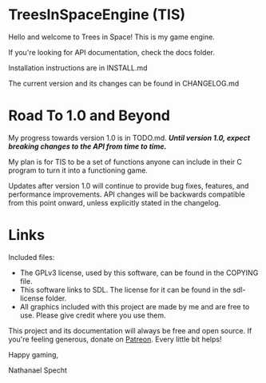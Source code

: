 # TreesInSpaceEngine (TIS)

Hello and welcome to Trees in Space!
This is my game engine.

If you're looking for API documentation, check the docs folder.

Installation instructions are in INSTALL.md

The current version and its changes can be found in CHANGELOG.md

# Road To 1.0 and Beyond

My progress towards version 1.0 is in TODO.md. 
***Until version 1.0, expect breaking changes to the API from time to time.***

My plan is for TIS to be a set of functions anyone can include in their C program to turn it into a functioning game.

Updates after version 1.0 will continue to provide bug fixes, features, and performance improvements. 
API changes will be backwards compatible from this point onward, unless explicitly stated in the changelog.

# Links

Included files:
- The GPLv3 license, used by this software, can be found in the COPYING file.
- This software links to SDL. The license for it can be found in the sdl-license folder.
- All graphics included with this project are made by me and are free to use. Please give credit where you use them.

This project and its documentation will always be free and open source.
If you're feeling generous, donate on [Patreon](https://www.patreon.com/treesinspace).
Every little bit helps!

Happy gaming,

Nathanael Specht

